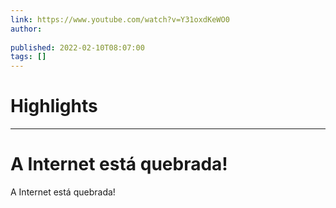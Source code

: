 ```yaml
---
link: https://www.youtube.com/watch?v=Y31oxdKeWO0
author: 
   
published: 2022-02-10T08:07:00
tags: []
---
```

# Highlights


---
# A Internet está quebrada!
A Internet está quebrada!